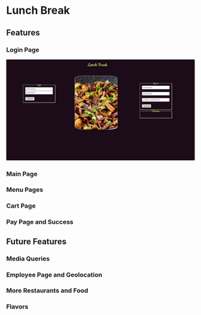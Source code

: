 # Lunch Break


## Features
### Login Page
![LoginPage](./src/images/LoginPage.png)
### Main Page

### Menu Pages

### Cart Page

### Pay Page and Success

## Future Features

### Media Queries

### Employee Page and Geolocation

### More Restaurants and Food

### Flavors

